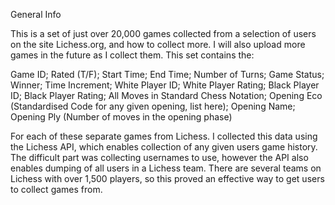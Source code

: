 General Info

This is a set of just over 20,000 games collected from a selection of users on the site Lichess.org, and how to collect more. I will also upload more games in the future as I collect them. This set contains the:

Game ID;
Rated (T/F);
Start Time;
End Time;
Number of Turns;
Game Status;
Winner;
Time Increment;
White Player ID;
White Player Rating;
Black Player ID;
Black Player Rating;
All Moves in Standard Chess Notation;
Opening Eco (Standardised Code for any given opening, list here);
Opening Name;
Opening Ply (Number of moves in the opening phase)

For each of these separate games from Lichess. I collected this data using the Lichess API, which enables collection of any given users game history. 
The difficult part was collecting usernames to use, however the API also enables dumping of all users in a Lichess team. 
There are several teams on Lichess with over 1,500 players, so this proved an effective way to get users to collect games from.
